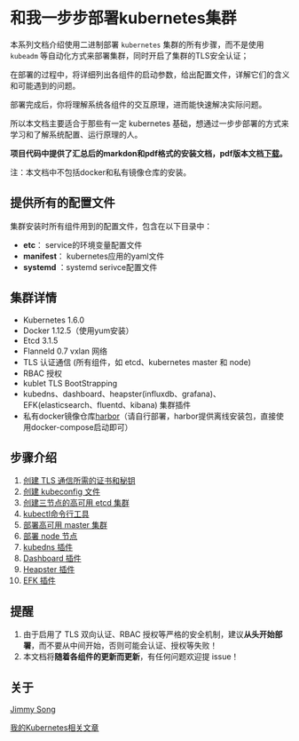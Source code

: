 # 和我一步步部署kubernetes集群

本系列文档介绍使用二进制部署 `kubernetes` 集群的所有步骤，而不是使用 `kubeadm` 等自动化方式来部署集群，同时开启了集群的TLS安全认证；

在部署的过程中，将详细列出各组件的启动参数，给出配置文件，详解它们的含义和可能遇到的问题。

部署完成后，你将理解系统各组件的交互原理，进而能快速解决实际问题。

所以本文档主要适合于那些有一定 kubernetes 基础，想通过一步步部署的方式来学习和了解系统配置、运行原理的人。

**项目代码中提供了汇总后的markdon和pdf格式的安装文档，pdf版本文档[下载](http://olz1di9xf.bkt.clouddn.com/Kubernetes1.6%E9%9B%86%E7%BE%A4%E9%83%A8%E7%BD%B2%E5%AE%8C%E5%85%A8%E6%8C%87%E5%8D%97%E2%80%94%E2%80%94%E4%BA%8C%E8%BF%9B%E5%88%B6%E6%96%87%E4%BB%B6%E9%83%A8%E7%BD%B2%E5%BC%80%E5%90%AFTLS%E5%9F%BA%E4%BA%8ECentOS7.pdf)。**

注：本文档中不包括docker和私有镜像仓库的安装。

## 提供所有的配置文件

集群安装时所有组件用到的配置文件，包含在以下目录中：

- **etc**： service的环境变量配置文件
- **manifest**： kubernetes应用的yaml文件
- **systemd** ：systemd serivce配置文件

## 集群详情

+ Kubernetes 1.6.0
+ Docker  1.12.5（使用yum安装）
+ Etcd 3.1.5
+ Flanneld 0.7 vxlan 网络
+ TLS 认证通信 (所有组件，如 etcd、kubernetes master 和 node)
+ RBAC 授权
+ kublet TLS BootStrapping
+ kubedns、dashboard、heapster(influxdb、grafana)、EFK(elasticsearch、fluentd、kibana) 集群插件
+ 私有docker镜像仓库[harbor](github.com/vmware/harbor)（请自行部署，harbor提供离线安装包，直接使用docker-compose启动即可）

## 步骤介绍

1. [创建 TLS 通信所需的证书和秘钥](01-TLS证书和秘钥.md)
2. [创建 kubeconfig 文件](02-kubeconfig文件.md)
3. [创建三节点的高可用 etcd 集群](03-高可用etcd集群.md)
4. [kubectl命令行工具](04-kubectl命令行工具.md)
5. [部署高可用 master 集群](05-部署高可用master集群.md)
6. [部署 node 节点](06-部署node节点.md)
7. [kubedns 插件](07-dns-addon.md)
8. [Dashboard 插件](08-dashboard-addon.md)
9. [Heapster 插件](09-heapster-addon.md)
10. [EFK 插件](10-EFK-addons.md)


## 提醒

1. 由于启用了 TLS 双向认证、RBAC 授权等严格的安全机制，建议**从头开始部署**，而不要从中间开始，否则可能会认证、授权等失败！
2. 本文档将**随着各组件的更新而更新**，有任何问题欢迎提 issue！

## 关于

[Jimmy Song](http://rootsongjc.github.io/about)

[我的Kubernetes相关文章](http://rootsongjc.github.io/tags/kubernetes)

